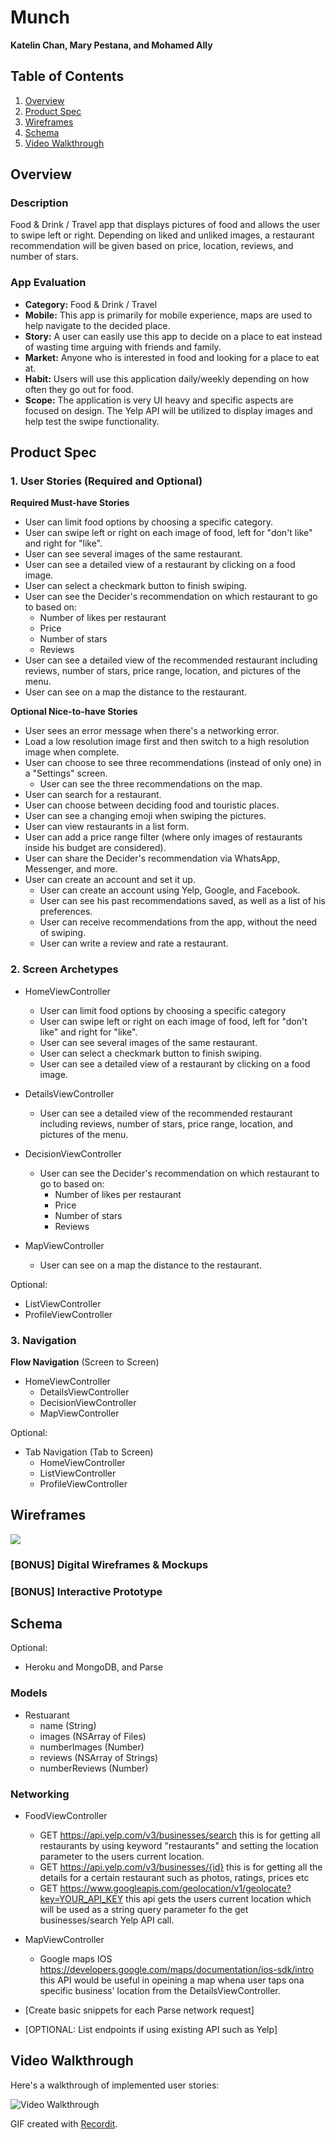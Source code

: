 Munch
===
**Katelin Chan, Mary Pestana, and Mohamed Ally**

## Table of Contents
1. [Overview](#Overview)
1. [Product Spec](#Product-Spec)
1. [Wireframes](#Wireframes)
2. [Schema](#Schema)
2. [Video Walkthrough](#Video-Walkthrough)

## Overview
### Description
Food & Drink / Travel app that displays pictures of food and allows the user to swipe left or right. Depending on liked and unliked images, a restaurant recommendation will be given based on price, location, reviews, and number of stars.

### App Evaluation
- **Category:** Food & Drink / Travel
- **Mobile:** This app is primarily for mobile experience, maps are used to help navigate to the decided place.
- **Story:** A user can easily use this app to decide on a place to eat instead of wasting time arguing with friends and family.
- **Market:** Anyone who is interested in food and looking for a place to eat at.
- **Habit:** Users will use this application daily/weekly depending on how often they go out for food.
- **Scope:** The application is very UI heavy and specific aspects are focused on design. The Yelp API will be utilized to display images and help test the swipe functionality.

## Product Spec

### 1. User Stories (Required and Optional)

**Required Must-have Stories**
* User can limit food options by choosing a specific category.
* User can swipe left or right on each image of food, left for "don't like" and right for "like".
* User can see several images of the same restaurant.
* User can see a detailed view of a restaurant by clicking on a food image.
* User can select a checkmark button to finish swiping.
* User can see the Decider's recommendation on which restaurant to go to based on:
    * Number of likes per restaurant
    * Price
    * Number of stars
    * Reviews
* User can see a detailed view of the recommended restaurant including reviews, number of stars, price range, location, and pictures of the menu.
* User can see on a map the distance to the restaurant.

**Optional Nice-to-have Stories**
* User sees an error message when there's a networking error.
* Load a low resolution image first and then switch to a high resolution image when complete.
* User can choose to see three recommendations (instead of only one) in a "Settings" screen.
    * User can see the three recommendations on the map.
* User can search for a restaurant.
* User can choose between deciding food and touristic places.
* User can see a changing emoji when swiping the pictures.
* User can view restaurants in a list form.
* User can add a price range filter (where only images of restaurants inside his budget are considered).
* User can share the Decider's recommendation via WhatsApp, Messenger, and more.
* User can create an account and set it up.
    * User can create an account using Yelp, Google, and Facebook.
    * User can see his past recommendations saved, as well as a list of his preferences.
    * User can receive recommendations from the app, without the need of swiping.
    * User can write a review and rate a restaurant.

### 2. Screen Archetypes

* HomeViewController
    * User can limit food options by choosing a specific category
    * User can swipe left or right on each image of food, left for "don't like" and right for "like".
    * User can see several images of the same restaurant.
    * User can select a checkmark button to finish swiping.
    * User can see a detailed view of a restaurant by clicking on a food image.

* DetailsViewController
    * User can see a detailed view of the recommended restaurant including reviews, number of stars, price range, location, and pictures of the menu.

* DecisionViewController
    * User can see the Decider's recommendation on which restaurant to go to based on:
        * Number of likes per restaurant
        * Price
        * Number of stars
        * Reviews

* MapViewController
    * User can see on a map the distance to the restaurant.

Optional:
* ListViewController
* ProfileViewController

### 3. Navigation

**Flow Navigation** (Screen to Screen)

* HomeViewController
    * DetailsViewController
    * DecisionViewController
    * MapViewController

Optional:
* Tab Navigation (Tab to Screen)
    * HomeViewController
    * ListViewController
    * ProfileViewController

## Wireframes
![](https://i.imgur.com/TPD1kAM.png)

### [BONUS] Digital Wireframes & Mockups

### [BONUS] Interactive Prototype

## Schema
Optional:
* Heroku and MongoDB, and Parse

### Models

* Restuarant
    * name (String)
    * images (NSArray of Files)
    * numberImages (Number)
    * reviews (NSArray of Strings)
    * numberReviews (Number)

### Networking
 - FoodViewController
    * GET https://api.yelp.com/v3/businesses/search
    this is for getting all restaurants by using keyword "restaurants" and setting the location parameter to the users current location.
    * GET https://api.yelp.com/v3/businesses/{id}
     this is for getting all the details for a certain restaurant such as photos, ratings, prices etc
     * GET https://www.googleapis.com/geolocation/v1/geolocate?key=YOUR_API_KEY
        this api gets the users current location which will be used as a string query parameter fo the get businesses/search Yelp API call.
        
- MapViewController
    * Google maps IOS https://developers.google.com/maps/documentation/ios-sdk/intro
        this API would be useful in opeining a map whena user taps ona specific business' location from the DetailsViewController. 
- [Create basic snippets for each Parse network request]
- [OPTIONAL: List endpoints if using existing API such as Yelp]

## Video Walkthrough

Here's a walkthrough of implemented user stories:

<img src='http://g.recordit.co/AYJulkxYpL.gif' title='Video Walkthrough' width='' alt='Video Walkthrough' />

GIF created with [Recordit](http://recordit.co/).
